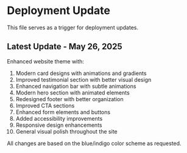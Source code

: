 # Deployment Update

This file serves as a trigger for deployment updates.

## Latest Update - May 26, 2025

Enhanced website theme with:

1. Modern card designs with animations and gradients
2. Improved testimonial section with better visual design
3. Enhanced navigation bar with subtle animations
4. Modern hero section with animated elements
5. Redesigned footer with better organization
6. Improved CTA sections
7. Enhanced form elements and buttons
8. Added accessibility improvements
9. Responsive design enhancements
10. General visual polish throughout the site

All changes are based on the blue/indigo color scheme as requested.
